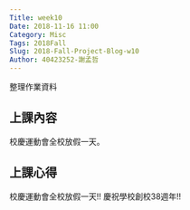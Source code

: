 ```yaml
---
Title: week10
Date: 2018-11-16 11:00
Category: Misc
Tags: 2018Fall
Slug: 2018-Fall-Project-Blog-w10
Author: 40423252-謝孟哲
---
```


整理作業資料

<!-- PELICAN_END_SUMMARY -->

上課內容
----
校慶運動會全校放假一天。


上課心得
----
校慶運動會全校放假一天!!
慶祝學校創校38週年!!